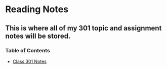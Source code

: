 # Reading Notes

## This is where all of my 301 topic and assignment notes will be stored.

### Table of Contents
- [Class 301 Notes](https://marthaquinram.github.io/reading-notes/301Notes)
